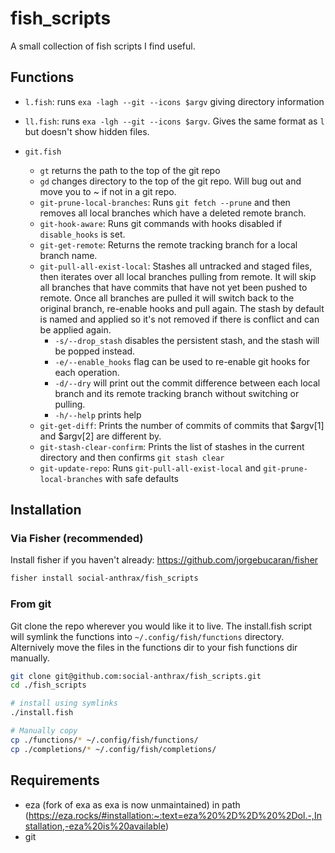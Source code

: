 # fish_scripts

A small collection of fish scripts I find useful.

## Functions

- `l.fish`: runs `exa -lagh --git --icons $argv` giving directory information

- `ll.fish`: runs `exa -lgh --git --icons $argv`. Gives the same format as `l` but doesn't show hidden files.

- `git.fish`
  - `gt` returns the path to the top of the git repo
  - `gd` changes directory to the top of the git repo. Will bug out and move you to ~ if not in a git repo.
  - `git-prune-local-branches`: Runs `git fetch --prune` and then removes all local branches which have a deleted remote branch.
  - `git-hook-aware`: Runs git commands with hooks disabled if `disable_hooks` is set.
  - `git-get-remote`: Returns the remote tracking branch for a local branch name.
  - `git-pull-all-exist-local`: Stashes all untracked and staged files, then iterates over all local branches pulling from remote. It will skip all branches that have commits that have not yet been pushed to remote. Once all branches are pulled it will switch back to the original branch, re-enable hooks and pull again. The stash by default is named and applied so it's not removed if there is conflict and can be applied again.
    - `-s/--drop_stash` disables the persistent stash, and the stash will be popped instead.
    - `-e/--enable_hooks` flag can be used to re-enable git hooks for each operation.
    - `-d/--dry` will print out the commit difference between each local branch and its remote tracking branch without switching or pulling.
    - `-h/--help` prints help
  - `git-get-diff`: Prints the number of commits of commits that $argv[1] and $argv[2] are different by.
  - `git-stash-clear-confirm`: Prints the list of stashes in the current directory and then confirms `git stash clear`
  - `git-update-repo`: Runs `git-pull-all-exist-local` and `git-prune-local-branches` with safe defaults

## Installation

### Via Fisher (recommended)

Install fisher if you haven't already: <https://github.com/jorgebucaran/fisher>

```sh
fisher install social-anthrax/fish_scripts
```

### From git

Git clone the repo wherever you would like it to live. The install.fish script will symlink the functions into `~/.config/fish/functions` directory.
Alternively move the files in the functions dir to your fish functions dir manually.

```sh
git clone git@github.com:social-anthrax/fish_scripts.git
cd ./fish_scripts

# install using symlinks
./install.fish

# Manually copy
cp ./functions/* ~/.config/fish/functions/
cp ./completions/* ~/.config/fish/completions/
```

## Requirements

- eza (fork of exa as exa is now unmaintained) in path (<https://eza.rocks/#installation:~:text=eza%20%2D%2D%20%2Dol.-,Installation,-eza%20is%20available>)
- git

